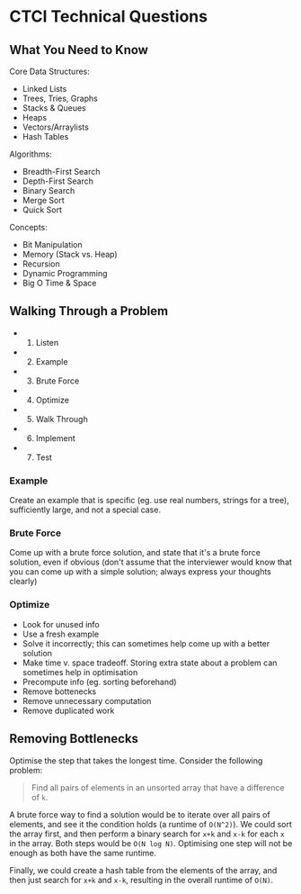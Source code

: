 # CTCI Technical Questions

What You Need to Know
---

Core Data Structures:

- Linked Lists
- Trees, Tries, Graphs
- Stacks & Queues
- Heaps
- Vectors/Arraylists
- Hash Tables

Algorithms:

- Breadth-First Search
- Depth-First Search
- Binary Search
- Merge Sort
- Quick Sort

Concepts:

- Bit Manipulation
- Memory (Stack vs. Heap)
- Recursion
- Dynamic Programming
- Big O Time & Space


Walking Through a Problem
---

- 1) Listen
- 2) Example
- 3) Brute Force
- 4) Optimize
- 5) Walk Through
- 6) Implement
- 7) Test

### Example

Create an example that is specific (eg. use real numbers, strings for a tree),
sufficiently large, and not a special case.

### Brute Force

Come up with a brute force solution, and state that it's a brute force solution,
even if obvious (don't assume that the interviewer would know that you can come
up with a simple solution; always express your thoughts clearly)

### Optimize

- Look for unused info
- Use a fresh example
- Solve it incorrectly; this can sometimes help come up with a better solution
- Make time v. space tradeoff. Storing extra state about a problem can sometimes
    help in optimisation
- Precompute info (eg. sorting beforehand)
- Remove bottenecks
- Remove unnecessary computation
- Remove duplicated work


Removing Bottlenecks
---

Optimise the step that takes the longest time. Consider the following problem:

> Find all pairs of elements in an unsorted array that have a difference of `k`.

A brute force way to find a solution would be to iterate over all pairs of
elements, and see it the condition holds (a runtime of `O(N^2)`). We could sort
the array first, and then perform a binary search for `x+k` and `x-k` for each
`x` in the array. Both steps would be `O(N log N)`. Optimising one step will not
be enough as both have the same runtime.

Finally, we could create a hash table from the elements of the array, and then
just search for `x+k` and `x-k`, resulting in the overall runtime of `O(N)`.

